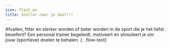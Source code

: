 ```yaml
---
icon: flash_on
title: Sneller naar je doel!!!
---
```

Afvallen, fitter en sterker worden of beter worden in de sport die je het liefst beoefent? Een personal trainer begeleidt, motiveert en stimuleert je om jouw (sportieve) doelen te behalen.
{: .flow-text}